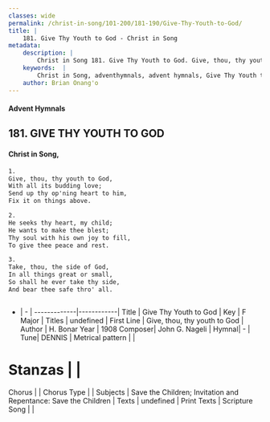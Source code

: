 ```yaml
---
classes: wide
permalink: /christ-in-song/101-200/181-190/Give-Thy-Youth-to-God/
title: |
    181. Give Thy Youth to God - Christ in Song
metadata:
    description: |
        Christ in Song 181. Give Thy Youth to God. Give, thou, thy youth to God, With all its budding love; Send up thy op'ning heart to him, Fix it on things above.
    keywords:  |
        Christ in Song, adventhymnals, advent hymnals, Give Thy Youth to God, Give, thou, thy youth to God. 
    author: Brian Onang'o
---
```


#### Advent Hymnals
## 181. GIVE THY YOUTH TO GOD
####  Christ in Song,

```txt
1.
Give, thou, thy youth to God,
With all its budding love;
Send up thy op'ning heart to him,
Fix it on things above.

2.
He seeks thy heart, my child;
He wants to make thee blest;
Thy soul with his own joy to fill,
To give thee peace and rest.

3.
Take, thou, the side of God,
In all things great or small,
So shall he ever take thy side,
And bear thee safe thro' all.



```

- |   -  |
-------------|------------|
Title | Give Thy Youth to God |
Key | F Major |
Titles | undefined |
First Line | Give, thou, thy youth to God |
Author | H. Bonar
Year | 1908
Composer| John G. Nageli |
Hymnal|  - |
Tune| DENNIS |
Metrical pattern | |
# Stanzas |  |
Chorus |  |
Chorus Type |  |
Subjects | Save the Children; Invitation and Repentance: Save the Children |
Texts | undefined |
Print Texts | 
Scripture Song |  |
    
